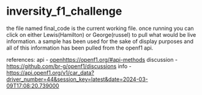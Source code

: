 # inversity_f1_challenge
the file named final_code is the current working file. once running you can click on either Lewis(Hamilton) or George(russel) to pull what would be live information. a sample has been used for the sake of display purposes and all of this information has been pulled from the openf1 api.

references:
api - [open](https://openf1.org/#api-methods)https://openf1.org/#api-methods
discussion - https://github.com/br-g/openf1/discussions
info - https://api.openf1.org/v1/car_data?driver_number=44&session_key=latest&date=2024-03-09T17:08:20.739000
